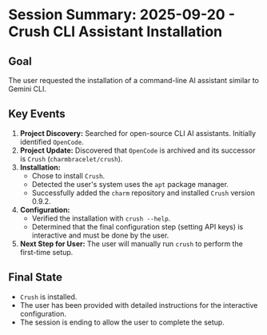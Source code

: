 # Session Summary: 2025-09-20 - Crush CLI Assistant Installation

## Goal
The user requested the installation of a command-line AI assistant similar to Gemini CLI.

## Key Events
1.  **Project Discovery:** Searched for open-source CLI AI assistants. Initially identified `OpenCode`.
2.  **Project Update:** Discovered that `OpenCode` is archived and its successor is `Crush` (`charmbracelet/crush`).
3.  **Installation:**
    *   Chose to install `Crush`.
    *   Detected the user's system uses the `apt` package manager.
    *   Successfully added the `charm` repository and installed `Crush` version 0.9.2.
4.  **Configuration:**
    *   Verified the installation with `crush --help`.
    *   Determined that the final configuration step (setting API keys) is interactive and must be done by the user.
5.  **Next Step for User:** The user will manually run `crush` to perform the first-time setup.

## Final State
- `Crush` is installed.
- The user has been provided with detailed instructions for the interactive configuration.
- The session is ending to allow the user to complete the setup.
